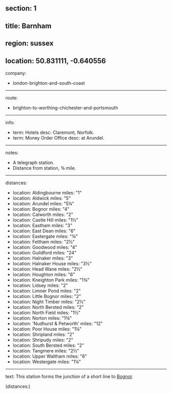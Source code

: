 section: 1
----
title: Barnham
----
region: sussex
----
location: 50.831111, -0.640556
----
company:
- london-brighton-and-south-coast
----
route:
- brighton-to-worthing-chichester-and-portsmouth
----
info:
- term: Hotels
  desc: Claremont, Norfolk.
- term: Money Order Office
  desc: at Arundel.
----
notes:
- A telegraph station.
- Distance from station, ¾ mile.
----
distances:
- location: Aldingbourne
  miles: "1"
- location: Aldwick
  miles: "5"
- location: Arundel
  miles: "5¼"
- location: Bognor
  miles: "4"
- location: Calworth
  miles: "2"
- location: Castle Hill
  miles: "1½"
- location: Eastham
  miles: "3"
- location: East Dean
  miles: "6"
- location: Eastergate
  miles: "¾"
- location: Feltham
  miles: "2½"
- location: Goodwood
  miles: "4"
- location: Guildford
  miles: "24"
- location: Halnaker
  miles: "3"
- location: Halnaker House
  miles: "3½"
- location: Head Wane
  miles: "2½"
- location: Houghton
  miles: "6"
- location: Kneighton Park
  miles: "1¾"
- location: Lidsey
  miles: "2"
- location: Limner Pond
  miles: "2"
- location: Little Bognor
  miles: "2"
- location: Night Timber
  miles: "2½"
- location: North Bersted
  miles: "2"
- location: North Field
  miles: "1½"
- location: Norton
  miles: "1¾"
- location: 'Nudhurst & Petworth'
  miles: "12"
- location: Poor House
  miles: "1¼"
- location: Shripland
  miles: "2"
- location: Shripudy
  miles: "2"
- location: South Bersted
  miles: "2"
- location: Tangmere
  miles: "2½"
- location: Upper Waltham
  miles: "6"
- location: Westergate
  miles: "1¼"
----
text: This station forms the junction of a short line to [Bognor](/stations/bognor).

(distances:)
